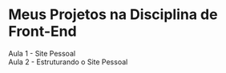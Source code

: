 # Meus Projetos na Disciplina de Front-End
Aula 1 - Site Pessoal <br>
Aula 2 - Estruturando o Site Pessoal
